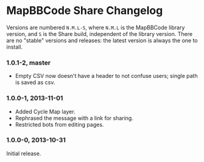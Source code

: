 # MapBBCode Share Changelog

Versions are numbered `N.M.L-S`, where `N.M.L` is the MapBBCode library version, and `S` is the Share build, independent of the library version. There are no "stable" versions and releases: the latest version is always the one to install.

### 1.0.1-2, master

* Empty CSV now doesn't have a header to not confuse users; single path is saved as csv.

### 1.0.0-1, 2013-11-01

* Added Cycle Map layer.
* Rephrased the message with a link for sharing.
* Restricted bots from editing pages.

### 1.0.0-0, 2013-10-31

Initial release.
